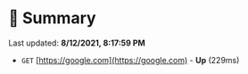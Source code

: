 # 📖 Summary
Last updated: **8/12/2021, 8:17:59 PM**

- `GET` [https://google.com](https://google.com) - **Up** (229ms)

